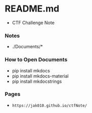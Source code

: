 # README.md
- CTF Challenge Note

### Notes
- ./Documents/*

### How to Open Documents
- pip install mkdocs
- pip install mkdocs-material
- pip install mkdocstrings

### Pages
- `https://jak010.github.io/ctfNote/`
 

